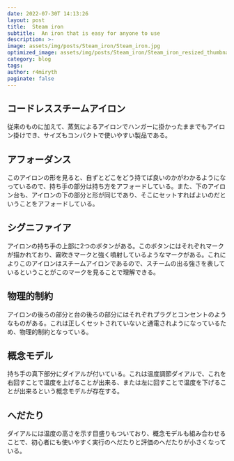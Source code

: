 ```yaml
---
date: 2022-07-30T 14:13:26
layout: post
title:  Steam iron
subtitle:  An iron that is easy for anyone to use
description: >-
image: assets/img/posts/Steam_iron/Steam_iron.jpg
optimized_image: assets/img/posts/Steam_iron/Steam_iron_resized_thumbnail.jpg
category: blog
tags: 
author: r4miryth
paginate: false
---
```


## コードレススチームアイロン

従来のものに加えて、蒸気によるアイロンでハンガーに掛かったままでもアイロン掛けでき、サイズもコンパクトで使いやすい製品である。

## アフォーダンス

このアイロンの形を見ると、自ずとどこをどう持てば良いのかがわかるようになっているので、持ち手の部分は持ち方をアフォードしている。また、下のアイロン台も、アイロンの下の部分と形が同じであり、そこにセットすればよいのだということをアフォードしている。

## シグニファイア

アイロンの持ち手の上部に2つのボタンがある。このボタンにはそれぞれマークが描かれており、霧吹きマークと強く噴射しているようなマークがある。これによりこのアイロンはスチームアイロンであるので、スチームの出る強さを表しているということがこのマークを見ることで理解できる。

## 物理的制約

アイロンの後ろの部分と台の後ろの部分にはそれぞれプラグとコンセントのようなものがある。これは正しくセットされていないと通電されようになっているため、物理的制約となっている。

## 概念モデル

持ち手の真下部分にダイアルが付いている。これは温度調節ダイアルで、これを右回すことで温度を上げることが出来る、または左に回すことで温度を下げることが出来るという概念モデルが存在する。

## へだたり

ダイアルには温度の高さを示す目盛りもついており、概念モデルも組み合わせることで、初心者にも使いやすく実行のへだたりと評価のへだたりが小さくなっている。